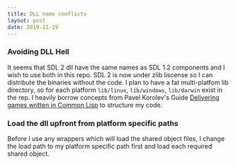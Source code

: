 ```yaml
---
title: DLL name conflicts
layout: post
date: 2019-11-19
---
```

### Avoiding DLL Hell

It seems that SDL 2 dll have the same names as SDL 1.2 components and I wish to use both in this repo.
SDL 2 is now under zlib liscense so I can distribute the binaries without the code.
I plan to have a fat multi-platfom lib directory, so for each platform `lib/linux`, `lib/windows`, `lib/darwin` exist in the rep.
I heavily borrow concepts from Pavel Korolev's Guide [Delivering games written in Common Lisp](https://borodust.org/delivering-common-lisp) to structure my code.

### Load the dll upfront from platform specific paths

Before I use any wrappers which will load the shared object files, I change the load path to my platform specific path first and load each required shared object.



